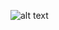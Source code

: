 ![alt text](https://cdn.discordapp.com/attachments/603294954382426133/1041773702934704210/IMG_3483.jpg) 
